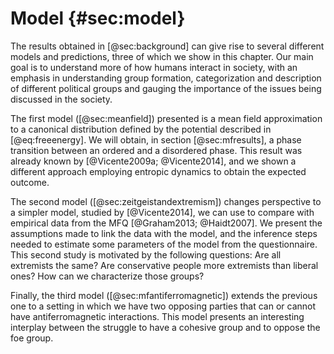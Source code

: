 
# Model {#sec:model}

The results obtained in [@sec:background] can give rise to several different models and predictions, three of which we show in this chapter. Our main goal is to understand more of how humans interact in society, with an emphasis in understanding group formation, categorization and description of different political groups and gauging the importance of the issues being discussed in the society.

The first model ([@sec:meanfield]) presented is a mean field approximation to a canonical distribution defined by the potential described in [@eq:freeenergy]. We will obtain, in section [@sec:mfresults], a phase transition between an ordered and a disordered phase. This result was already known by [@Vicente2009a; @Vicente2014], and we shown a different approach employing entropic dynamics to obtain the expected outcome.

The second model ([@sec:zeitgeistandextremism]) changes perspective to a simpler model, studied by [@Vicente2014], we can use to compare with empirical data from the MFQ [@Graham2013; @Haidt2007]. We present the assumptions made to link the data with the model, and the inference steps needed to estimate some parameters of the model from the questionnaire. This second study is motivated by the following questions: Are all extremists the same? Are conservative people more extremists than liberal ones? How can we characterize those groups?

Finally, the third model ([@sec:mfantiferromagnetic]) extends the previous one to a setting in which we have two opposing parties that can or cannot have antiferromagnetic interactions. This model presents an interesting interplay between the struggle to have a cohesive group and to oppose the foe group.

